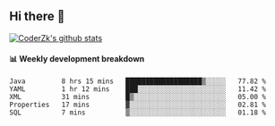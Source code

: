 ## Hi there 👋

[![CoderZk's github stats](https://github-readme-stats.vercel.app/api?username=zhoukuo123&show_icons=true&count_private=true)](https://github.com/anuraghazra/github-readme-stats)

#### :bar_chart: Weekly development breakdown

<!--START_SECTION:waka-->
```text
Java         8 hrs 15 mins   ███████████████████▒░░░░░   77.82 % 
YAML         1 hr 12 mins    ███░░░░░░░░░░░░░░░░░░░░░░   11.42 % 
XML          31 mins         █▒░░░░░░░░░░░░░░░░░░░░░░░   05.00 % 
Properties   17 mins         ▓░░░░░░░░░░░░░░░░░░░░░░░░   02.81 % 
SQL          7 mins          ▒░░░░░░░░░░░░░░░░░░░░░░░░   01.18 % 
```
<!--END_SECTION:waka-->

